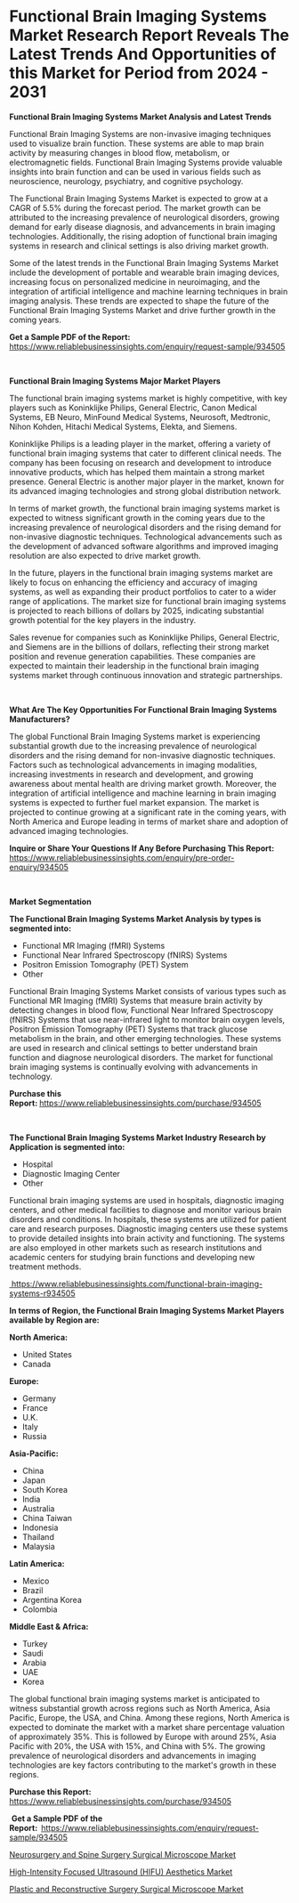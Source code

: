 <p><h1>Functional Brain Imaging Systems Market Research Report Reveals The Latest Trends And Opportunities of this Market for Period from 2024 - 2031</h1></p><p><strong>Functional Brain Imaging Systems Market Analysis and Latest Trends</strong></p>
<p><p>Functional Brain Imaging Systems are non-invasive imaging techniques used to visualize brain function. These systems are able to map brain activity by measuring changes in blood flow, metabolism, or electromagnetic fields. Functional Brain Imaging Systems provide valuable insights into brain function and can be used in various fields such as neuroscience, neurology, psychiatry, and cognitive psychology.</p><p>The Functional Brain Imaging Systems Market is expected to grow at a CAGR of 5.5% during the forecast period. The market growth can be attributed to the increasing prevalence of neurological disorders, growing demand for early disease diagnosis, and advancements in brain imaging technologies. Additionally, the rising adoption of functional brain imaging systems in research and clinical settings is also driving market growth.</p><p>Some of the latest trends in the Functional Brain Imaging Systems Market include the development of portable and wearable brain imaging devices, increasing focus on personalized medicine in neuroimaging, and the integration of artificial intelligence and machine learning techniques in brain imaging analysis. These trends are expected to shape the future of the Functional Brain Imaging Systems Market and drive further growth in the coming years.</p></p>
<p><strong>Get a Sample PDF of the Report:&nbsp;</strong> <a href="https://www.reliablebusinessinsights.com/enquiry/request-sample/934505">https://www.reliablebusinessinsights.com/enquiry/request-sample/934505</a></p>
<p>&nbsp;</p>
<p><strong>Functional Brain Imaging Systems Major Market Players</strong></p>
<p><p>The functional brain imaging systems market is highly competitive, with key players such as Koninklijke Philips, General Electric, Canon Medical Systems, EB Neuro, MinFound Medical Systems, Neurosoft, Medtronic, Nihon Kohden, Hitachi Medical Systems, Elekta, and Siemens.</p><p>Koninklijke Philips is a leading player in the market, offering a variety of functional brain imaging systems that cater to different clinical needs. The company has been focusing on research and development to introduce innovative products, which has helped them maintain a strong market presence. General Electric is another major player in the market, known for its advanced imaging technologies and strong global distribution network.</p><p>In terms of market growth, the functional brain imaging systems market is expected to witness significant growth in the coming years due to the increasing prevalence of neurological disorders and the rising demand for non-invasive diagnostic techniques. Technological advancements such as the development of advanced software algorithms and improved imaging resolution are also expected to drive market growth.</p><p>In the future, players in the functional brain imaging systems market are likely to focus on enhancing the efficiency and accuracy of imaging systems, as well as expanding their product portfolios to cater to a wider range of applications. The market size for functional brain imaging systems is projected to reach billions of dollars by 2025, indicating substantial growth potential for the key players in the industry.</p><p>Sales revenue for companies such as Koninklijke Philips, General Electric, and Siemens are in the billions of dollars, reflecting their strong market position and revenue generation capabilities. These companies are expected to maintain their leadership in the functional brain imaging systems market through continuous innovation and strategic partnerships.</p></p>
<p>&nbsp;</p>
<p><strong>What Are The Key Opportunities For Functional Brain Imaging Systems Manufacturers?</strong></p>
<p><p>The global Functional Brain Imaging Systems market is experiencing substantial growth due to the increasing prevalence of neurological disorders and the rising demand for non-invasive diagnostic techniques. Factors such as technological advancements in imaging modalities, increasing investments in research and development, and growing awareness about mental health are driving market growth. Moreover, the integration of artificial intelligence and machine learning in brain imaging systems is expected to further fuel market expansion. The market is projected to continue growing at a significant rate in the coming years, with North America and Europe leading in terms of market share and adoption of advanced imaging technologies.</p></p>
<p><strong>Inquire or Share Your Questions If Any Before Purchasing This Report:</strong> <a href="https://www.reliablebusinessinsights.com/enquiry/pre-order-enquiry/934505">https://www.reliablebusinessinsights.com/enquiry/pre-order-enquiry/934505</a></p>
<p>&nbsp;</p>
<p><strong>Market Segmentation</strong></p>
<p><strong>The Functional Brain Imaging Systems Market Analysis by types is segmented into:</strong></p>
<p><ul><li>Functional MR Imaging (fMRI) Systems</li><li>Functional Near Infrared Spectroscopy (fNIRS) Systems</li><li>Positron Emission Tomography (PET) System</li><li>Other</li></ul></p>
<p><p>Functional Brain Imaging Systems Market consists of various types such as Functional MR Imaging (fMRI) Systems that measure brain activity by detecting changes in blood flow, Functional Near Infrared Spectroscopy (fNIRS) Systems that use near-infrared light to monitor brain oxygen levels, Positron Emission Tomography (PET) Systems that track glucose metabolism in the brain, and other emerging technologies. These systems are used in research and clinical settings to better understand brain function and diagnose neurological disorders. The market for functional brain imaging systems is continually evolving with advancements in technology.</p></p>
<p><strong>Purchase this Report:&nbsp;</strong><a href="https://www.reliablebusinessinsights.com/purchase/934505">https://www.reliablebusinessinsights.com/purchase/934505</a></p>
<p>&nbsp;</p>
<p><strong>The Functional Brain Imaging Systems Market Industry Research by Application is segmented into:</strong></p>
<p><ul><li>Hospital</li><li>Diagnostic Imaging Center</li><li>Other</li></ul></p>
<p><p>Functional brain imaging systems are used in hospitals, diagnostic imaging centers, and other medical facilities to diagnose and monitor various brain disorders and conditions. In hospitals, these systems are utilized for patient care and research purposes. Diagnostic imaging centers use these systems to provide detailed insights into brain activity and functioning. The systems are also employed in other markets such as research institutions and academic centers for studying brain functions and developing new treatment methods.</p></p>
<p><a href="https://www.reliablebusinessinsights.com/functional-brain-imaging-systems-r934505">&nbsp;https://www.reliablebusinessinsights.com/functional-brain-imaging-systems-r934505</a></p>
<p><strong>In terms of Region, the Functional Brain Imaging Systems Market Players available by Region are:</strong></p>
<p>
    <p> <strong> North America: </strong>
        <ul>
            <li>United States</li>
            <li>Canada</li>
        </ul>
        </p> 
    <p> <strong> Europe: </strong>
        <ul>
            <li>Germany</li>
            <li>France</li>
            <li>U.K.</li>
            <li>Italy</li>
            <li>Russia</li>
        </ul>
        </p> 
    <p> <strong> Asia-Pacific: </strong>
        <ul>
            <li>China</li>
            <li>Japan</li>
            <li>South Korea</li>
            <li>India</li>
            <li>Australia</li>
            <li>China Taiwan</li>
            <li>Indonesia</li>
            <li>Thailand</li>
            <li>Malaysia</li>
        </ul>
        </p> 
    <p> <strong> Latin America: </strong>
        <ul>
            <li>Mexico</li>
            <li>Brazil</li>
            <li>Argentina Korea</li>
            <li>Colombia</li>
        </ul>
        </p> 
    <p> <strong> Middle East & Africa: </strong>
        <ul>
            <li>Turkey</li>
            <li>Saudi</li>
            <li>Arabia</li>
            <li>UAE</li>
            <li>Korea</li>
        </ul>
    </p>
    </p>
<p><p>The global functional brain imaging systems market is anticipated to witness substantial growth across regions such as North America, Asia Pacific, Europe, the USA, and China. Among these regions, North America is expected to dominate the market with a market share percentage valuation of approximately 35%. This is followed by Europe with around 25%, Asia Pacific with 20%, the USA with 15%, and China with 5%. The growing prevalence of neurological disorders and advancements in imaging technologies are key factors contributing to the market's growth in these regions.</p></p>
<p><strong>Purchase this Report: </strong><a href="https://www.reliablebusinessinsights.com/purchase/934505">https://www.reliablebusinessinsights.com/purchase/934505</a></p>
<p>&nbsp;<strong>Get a Sample PDF of the Report:&nbsp;&nbsp;</strong><a href="https://www.reliablebusinessinsights.com/enquiry/request-sample/934505">https://www.reliablebusinessinsights.com/enquiry/request-sample/934505</a></p>
<p><strong></strong></p>
<p><p><a href="https://github.com/khayangel/Market-Research-Report-List-4/blob/main/neurosurgery-and-spine-surgery-surgical-microscope-market.md">Neurosurgery and Spine Surgery Surgical Microscope Market</a></p><p><a href="https://github.com/YashRP12/Market-Research-Report-List-5/blob/main/high-intensity-focused-ultrasound-hifu-aesthetics-market.md">High-Intensity Focused Ultrasound (HIFU) Aesthetics Market</a></p><p><a href="https://github.com/brentleyjimmiealvaradoz4l1rea/Market-Research-Report-List-3/blob/main/plastic-and-reconstructive-surgery-surgical-microscope-market.md">Plastic and Reconstructive Surgery Surgical Microscope Market</a></p></p>